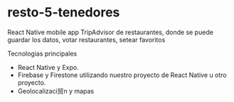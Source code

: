 # resto-5-tenedores
React Native mobile app 
TripAdvisor de restaurantes, donde se puede guardar los datos, votar restaurantes, setear favoritos


Tecnologias principales
* React Native y Expo.
* Firebase y Firestone utilizando nuestro proyecto de React Native u otro proyecto.
* Geolocalizaci贸n y mapas
